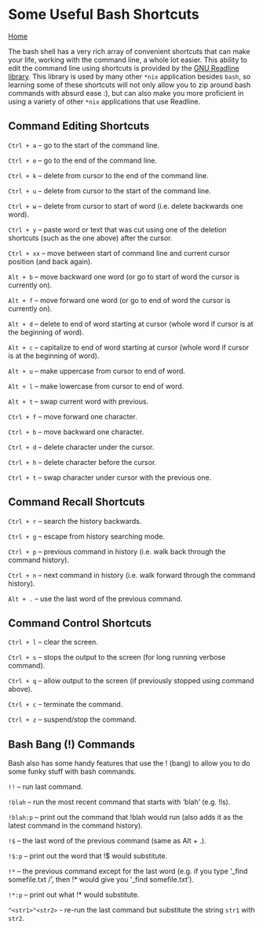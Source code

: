# Some Useful Bash Shortcuts

[Home](../README.md)

The bash shell has a very rich array of convenient shortcuts that can make your life, working with the command line, a whole lot easier. This ability to edit the command line using shortcuts is provided by the [GNU Readline library](https://tiswww.case.edu/php/chet/readline/rltop.html). This library is used by many other `*nix` application besides `bash`, so learning some of these shortcuts will not only allow you to zip around bash commands with absurd ease :), but can also make you more proficient in using a variety of other `*nix` applications that use Readline.

## Command Editing Shortcuts

`Ctrl + a`  – go to the start of the command line.

`Ctrl + e`  – go to the end of the command line.

`Ctrl + k`  – delete from cursor to the end of the command line.

`Ctrl + u`  – delete from cursor to the start of the command line.

`Ctrl + w`  – delete from cursor to start of word (i.e. delete backwards one word).

`Ctrl + y`  – paste word or text that was cut using one of the deletion shortcuts (such as the one above) after the cursor.

`Ctrl + xx` – move between start of command line and current cursor position (and back again).

`Alt + b`   – move backward one word (or go to start of word the cursor is currently on).

`Alt + f`   – move forward one word (or go to end of word the cursor is currently on).

`Alt + d`   – delete to end of word starting at cursor (whole word if cursor is at the beginning of word).

`Alt + c`   – capitalize to end of word starting at cursor (whole word if cursor is at the beginning of word).

`Alt + u`   – make uppercase from cursor to end of word.

`Alt + l`   – make lowercase from cursor to end of word.

`Alt + t`   – swap current word with previous.

`Ctrl + f`  – move forward one character.

`Ctrl + b`  – move backward one character.

`Ctrl + d`  – delete character under the cursor.

`Ctrl + h`  – delete character before the cursor.

`Ctrl + t`  – swap character under cursor with the previous one.

## Command Recall Shortcuts

`Ctrl + r`  – search the history backwards.

`Ctrl + g`  – escape from history searching mode.

`Ctrl + p`  – previous command in history (i.e. walk back through the command history).

`Ctrl + n`  – next command in history (i.e. walk forward through the command history).

`Alt + .`   – use the last word of the previous command.

## Command Control Shortcuts

`Ctrl + l`  – clear the screen.

`Ctrl + s`  – stops the output to the screen (for long running verbose command).

`Ctrl + q`  – allow output to the screen (if previously stopped using command above).

`Ctrl + c`  – terminate the command.

`Ctrl + z`  – suspend/stop the command.

## Bash Bang (!) Commands

Bash also has some handy features that use the ! (bang) to allow you to do some funky stuff with bash commands.

`!!`        – run last command.

`!blah`     – run the most recent command that starts with ‘blah’ (e.g. !ls).

`!blah:p`   – print out the command that !blah would run (also adds it as the latest command in the command history).

`!$`        – the last word of the previous command (same as Alt + .).

`!$:p`      – print out the word that !$ would substitute.

`!*`        – the previous command except for the last word (e.g. if you type ‘_find somefile.txt /’, then !* would give you ‘_find somefile.txt’).

`!*:p`      – print out what !* would substitute.

`^<str1>^<str2>`  - re-run the last command but substitute the string `str1` with `str2`.
